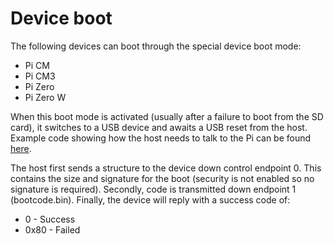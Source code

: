# Device boot

The following devices can boot through the special device boot mode:

* Pi CM
* Pi CM3
* Pi Zero
* Pi Zero W

When this boot mode is activated (usually after a failure to boot from the SD card), it switches to a USB device and awaits a USB reset from the host. Example code showing how the host needs to talk to the Pi can be found [here](https://github.com/raspberrypi/usbboot).

The host first sends a structure to the device down control endpoint 0. This contains the size and signature for the boot (security is not enabled so no signature is required). Secondly, code is transmitted down endpoint 1 (bootcode.bin).  Finally, the device will reply with a success code of:

* 0    - Success
* 0x80 - Failed
